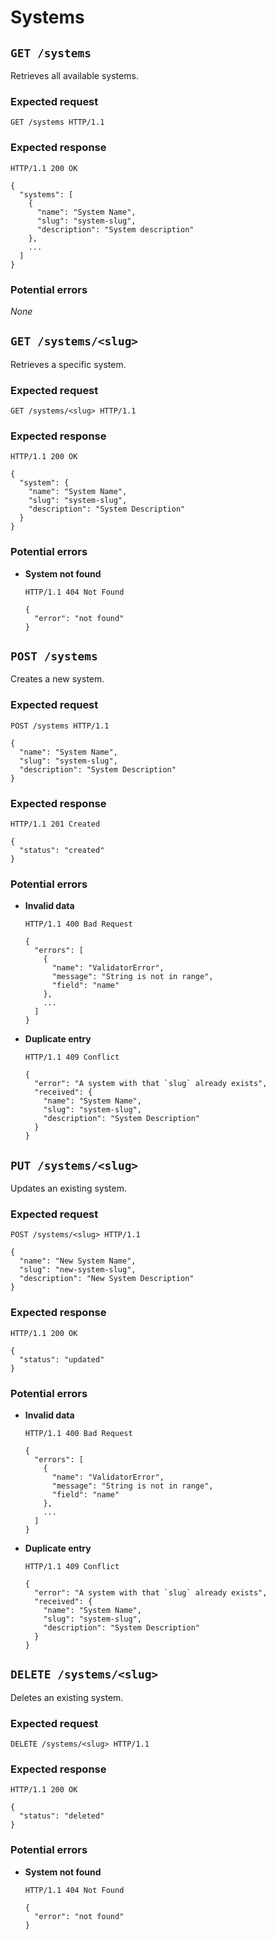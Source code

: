 # Systems

## `GET /systems`

Retrieves all available systems.

### Expected request

```
GET /systems HTTP/1.1
```

### Expected response

```
HTTP/1.1 200 OK

{
  "systems": [
  	{
  	  "name": "System Name",
  	  "slug": "system-slug",
  	  "description": "System description"
  	},
  	...
  ]
}
```

### Potential errors

*None*

## `GET /systems/<slug>`

Retrieves a specific system.

### Expected request

```
GET /systems/<slug> HTTP/1.1
```

### Expected response

```
HTTP/1.1 200 OK

{
  "system": {
    "name": "System Name",
    "slug": "system-slug",
    "description": "System Description"
  }
}
```

### Potential errors

* **System not found**

  ```
  HTTP/1.1 404 Not Found
  
  {
    "error": "not found"
  }
  ```

## `POST /systems`

Creates a new system.

### Expected request

```
POST /systems HTTP/1.1

{
  "name": "System Name",
  "slug": "system-slug",
  "description": "System Description"
}
```

### Expected response

```
HTTP/1.1 201 Created

{
  "status": "created"
}
```

### Potential errors

* **Invalid data**
  
  ```
  HTTP/1.1 400 Bad Request
  
  {
    "errors": [
      {
        "name": "ValidatorError",
        "message": "String is not in range",
        "field": "name"
      },
      ...
    ]
  }
  ```

* **Duplicate entry**
  
  ```
  HTTP/1.1 409 Conflict
  
  {
    "error": "A system with that `slug` already exists",
    "received": {
      "name": "System Name",
      "slug": "system-slug",
      "description": "System Description"
    }
  }
  ```

## `PUT /systems/<slug>`

Updates an existing system.

### Expected request

```
POST /systems/<slug> HTTP/1.1

{
  "name": "New System Name",
  "slug": "new-system-slug",
  "description": "New System Description"
}
```

### Expected response

```
HTTP/1.1 200 OK

{
  "status": "updated"
}
```

### Potential errors

* **Invalid data**
  
  ```
  HTTP/1.1 400 Bad Request
  
  {
    "errors": [
      {
        "name": "ValidatorError",
        "message": "String is not in range",
        "field": "name"
      },
      ...
    ]
  }
  ```

* **Duplicate entry**
  
  ```
  HTTP/1.1 409 Conflict
  
  {
    "error": "A system with that `slug` already exists",
    "received": {
      "name": "System Name",
      "slug": "system-slug",
      "description": "System Description"
    }
  }
  ```

## `DELETE /systems/<slug>`

Deletes an existing system.

### Expected request

```
DELETE /systems/<slug> HTTP/1.1
```

### Expected response

```
HTTP/1.1 200 OK

{
  "status": "deleted"
}
```

### Potential errors

* **System not found**

  ```
  HTTP/1.1 404 Not Found
  
  {
    "error": "not found"
  }
  ```
